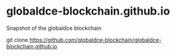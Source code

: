 # globaldce-blockchain.github.io
Snapshot of the globaldce blockchain


git clone https://github.com/globaldce-blockchain/globaldce-blockchain.github.io
